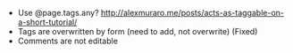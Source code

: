 - Use @page.tags.any?
<http://alexmuraro.me/posts/acts-as-taggable-on-a-short-tutorial/>
- Tags are overwritten by form (need to add, not overwrite) (Fixed)
- Comments are not editable

